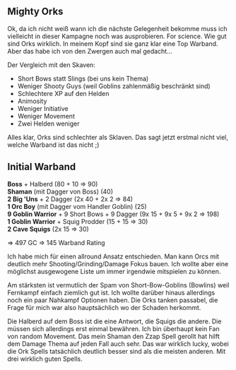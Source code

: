 

## Mighty Orks
Ok, da ich nicht weiß wann ich die nächste Gelegenheit bekomme muss ich vielleicht in dieser Kampagne noch was ausprobieren. For science. Wie gut sind Orks wirklich.
In meinem Kopf sind sie ganz klar eine Top Warband. Aber das habe ich von den Zwergen auch mal gedacht...

Der Vergleich mit den Skaven:
 - Short Bows statt Slings (bei uns kein Thema)
 - Weniger Shooty Guys (weil Goblins zahlenmäßig beschränkt sind)
 - Schlechtere XP auf den Helden
 - Animosity
 - Weniger Initiative
 - Weniger Movement
 - Zwei Helden weniger

Alles klar, Orks sind schlechter als Sklaven. Das sagt jetzt erstmal nicht viel, welche Warband ist das nicht ;)

## Initial Warband

**Boss** + Halberd (80 + 10 => 90)  
**Shaman** (mit Dagger von Boss) (40)  
**2 Big 'Uns** + 2 Dagger (2x 40 + 2x 2 => 84)  
**1 Orc Boy** (mit Dagger vom Handler Goblin) (25)  
**9 Goblin Warrior** + 9 Short Bows + 9 Dagger (9x 15 + 9x 5 + 9x 2 => 198)  
**1 Goblin Warrior** + Squig Prodder (15 + 15 => 30)  
**2 Cave Squigs** (2x 15 => 30)  

=> 497 GC
=> 145 Warband Rating

Ich habe mich für einen allround Ansatz entschieden. Man kann Orcs mit deutlich mehr Shooting/Grinding/Damage Fokus bauen. 
Ich wollte aber eine möglichst ausgewogene Liste um immer irgendwie mitspielen zu können.

Am stärksten ist vermutlich der Spam von Short-Bow-Goblins (Bowlins) weil Fernkampf einfach ziemlich gut ist. 
Ich wollte darüber hinaus allerdings noch ein paar Nahkampf Optionen haben. Die Orks tanken passabel, die Frage für mich war also hauptsächlich wo der Schaden herkommt. 

Die Halberd auf dem Boss ist die eine Antwort, die Squigs die andere. Die müssen sich allerdings erst einmal bewähren. Ich bin überhaupt kein Fan von random Movement. 
Das mein Shaman den Zzap Spell gerollt hat hilft dem Damage Thema auf jeden Fall auch sehr. Das war wirklich lucky, wobei die Ork Spells tatsächlich deutlich besser sind als die meisten anderen. Mit drei wirklich guten Spells. 
